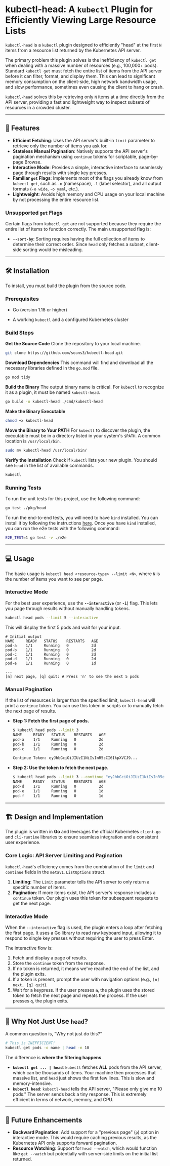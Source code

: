 # kubectl-head: A `kubectl` Plugin for Efficiently Viewing Large Resource Lists

`kubectl-head` is a `kubectl` plugin designed to efficiently "head" at the first `N` items from a resource list returned by the Kubernetes API server.

The primary problem this plugin solves is the inefficiency of `kubectl get` when dealing with a massive number of resources (e.g., 100,000+ pods). Standard `kubectl get` must fetch the entire list of items from the API server before it can filter, format, and display them. This can lead to significant memory consumption on the client-side, high network bandwidth usage, and slow performance, sometimes even causing the client to hang or crash.

`kubectl-head` solves this by retrieving only `N` items at a time directly from the API server, providing a fast and lightweight way to inspect subsets of resources in a crowded cluster.

-----

## 🚀 Features

  * **Efficient Fetching**: Uses the API server's built-in `limit` parameter to retrieve only the number of items you ask for.
  * **Stateless Manual Pagination**: Natively supports the API server's pagination mechanism using `continue` tokens for scriptable, page-by-page Browse.
  * **Interactive Mode**: Provides a simple, interactive interface to seamlessly page through results with single key presses.
  * **Familiar `get` Flags**: Implements most of the flags you already know from `kubectl get`, such as `-n` (namespace), `-l` (label selector), and all output formats (`-o wide`, `-o yaml`, etc.).
  * **Lightweight**: Avoids high memory and CPU usage on your local machine by not processing the entire resource list.

### Unsupported `get` Flags

Certain flags from `kubectl get` are not supported because they require the entire list of items to function correctly. The main unsupported flag is:

  * **`--sort-by`**: Sorting requires having the full collection of items to determine their correct order. Since `head` only fetches a subset, client-side sorting would be misleading.

-----

## 🛠️ Installation


To install, you must build the plugin from the source code.

### Prerequisites

* Go (version 1.18 or higher)

* A working `kubectl` and a configured Kubernetes cluster

### Build Steps

**Get the Source Code**
Clone the repository to your local machine.

```bash
git clone https://github.com/seans3/kubectl-head.git
```

**Download Dependencies**
This command will find and download all the necessary libraries defined in the `go.mod` file.

```bash
go mod tidy
```

**Build the Binary**
The output binary name is critical. For `kubectl` to recognize it as a plugin, it must be named `kubectl-head`.

```bash
go build -o kubectl-head ./cmd/kubectl-head
```

**Make the Binary Executable**

```bash
chmod +x kubectl-head
```

**Move the Binary to Your PATH**
For `kubectl` to discover the plugin, the executable must be in a directory listed in your system's `$PATH`. A common location is `/usr/local/bin`.

```bash
sudo mv kubectl-head /usr/local/bin/
```

**Verify the Installation**
Check if `kubectl` lists your new plugin. You should see `head` in the list of available commands.

```bash
kubectl
```

### Running Tests

To run the unit tests for this project, use the following command:

```bash
go test ./pkg/head
```

To run the end-to-end tests, you will need to have `kind` installed. You can install it by following the instructions [here](https://kind.sigs.k8s.io/docs/user/quick-start/#installation). Once you have `kind` installed, you can run the e2e tests with the following command:

```bash
E2E_TEST=1 go test -v ./e2e
```

-----

## 💻 Usage

The basic usage is `kubectl head <resource-type> --limit <N>`, where `N` is the number of items you want to see per page.

### Interactive Mode

For the best user experience, use the **`--interactive`** (or **`-i`**) flag. This lets you page through results without manually handling tokens.

```bash
kubectl head pods --limit 5 --interactive
```

This will display the first 5 pods and wait for your input.

```text
# Initial output
NAME     READY   STATUS    RESTARTS   AGE
pod-a    1/1     Running   0          2d
pod-b    1/1     Running   0          2d
pod-c    1/1     Running   0          2d
pod-d    1/1     Running   0          2d
pod-e    1/1     Running   0          1d

---
[n] next page, [q] quit: # Press 'n' to see the next 5 pods
```

### Manual Pagination

If the list of resources is larger than the specified limit, `kubectl-head` will print a `continue` token. You can use this token in scripts or to manually fetch the next page of results.

  * **Step 1: Fetch the first page of pods.**

    ```bash
    $ kubectl head pods --limit 3
    NAME     READY   STATUS    RESTARTS   AGE
    pod-a    1/1     Running   0          2d
    pod-b    1/1     Running   0          2d
    pod-c    1/1     Running   0          2d

    Continue Token: eyJhbGciOiJIUzI1NiIsInR5cCI6IkpXVCJ9...
    ```

  * **Step 2: Use the token to fetch the next page.**

    ```bash
    $ kubectl head pods --limit 3 --continue "eyJhbGciOiJIUzI1NiIsInR5cCI6IkpXVCJ9..."
    NAME     READY   STATUS    RESTARTS   AGE
    pod-d    1/1     Running   0          2d
    pod-e    1/1     Running   0          1d
    pod-f    1/1     Running   0          1d
    ```

-----

## 🏗️ Design and Implementation

The plugin is written in **Go** and leverages the official Kubernetes `client-go` and `cli-runtime` libraries to ensure seamless integration and a consistent user experience.

### Core Logic: API Server Limiting and Pagination

`kubectl-head`'s efficiency comes from the combination of the `limit` and `continue` fields in the `metav1.ListOptions` struct.

1.  **Limiting**: The `Limit` parameter tells the API server to only return a specific number of items.
2.  **Pagination**: If more items exist, the API server's response includes a `continue` token. Our plugin uses this token for subsequent requests to get the next page.

### Interactive Mode

When the `--interactive` flag is used, the plugin enters a loop after fetching the first page. It uses a Go library to read raw keyboard input, allowing it to respond to single key presses without requiring the user to press Enter.

The interactive flow is:

1.  Fetch and display a page of results.
2.  Store the `continue` token from the response.
3.  If no token is returned, it means we've reached the end of the list, and the plugin exits.
4.  If a token is present, prompt the user with navigation options (e.g., `[n] next, [q] quit`).
5.  Wait for a keypress. If the user presses **`n`**, the plugin uses the stored token to fetch the next page and repeats the process. If the user presses **`q`**, the plugin exits.

-----

## 🤔 Why Not Just Use `head`?

A common question is, "Why not just do this?"

```bash
# This is INEFFICIENT!
kubectl get pods -o name | head -n 10
```

The difference is **where the filtering happens**.

  * **`kubectl get ... | head`**: `kubectl` fetches **ALL** pods from the API server, which can be thousands of items. Your machine then processes that massive list, and `head` just shows the first few lines. This is slow and memory-intensive.
  * **`kubectl head`**: `kubectl-head` tells the API server, "Please only give me 10 pods." The server sends back a tiny response. This is extremely efficient in terms of network, memory, and CPU.

-----

## 🔮 Future Enhancements

  * **Backward Pagination**: Add support for a "previous page" (`p`) option in interactive mode. This would require caching previous results, as the Kubernetes API only supports forward pagination.
  * **Resource Watching**: Support for `head --watch`, which would function like `get --watch` but potentially with server-side limits on the initial list returned.


